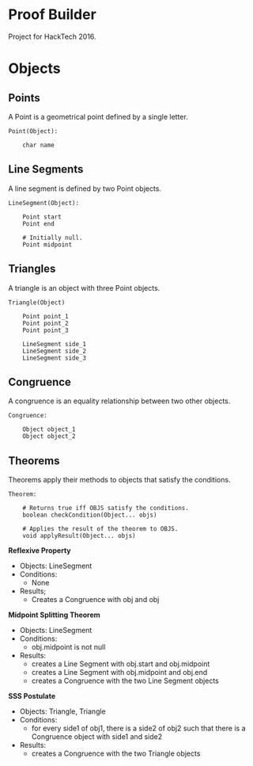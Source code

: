 # Proof Builder
Project for HackTech 2016.

# Objects

## Points

A Point is a geometrical point defined by a single letter.

```
Point(Object):

    char name
```

## Line Segments

A line segment is defined by two Point objects.

```
LineSegment(Object):

    Point start
    Point end

    # Initially null.
    Point midpoint
```

## Triangles

A triangle is an object with three Point objects.

```
Triangle(Object)

	Point point_1
	Point point_2
	Point point_3

	LineSegment side_1
	LineSegment side_2
	LineSegment side_3
```

## Congruence

A congruence is an equality relationship between two other objects.

```
Congruence:

    Object object_1
    Object object_2
```

## Theorems

Theorems apply their methods to objects that satisfy the conditions.

```
Theorem:

    # Returns true iff OBJS satisfy the conditions.
    boolean checkCondition(Object... objs)

    # Applies the result of the theorem to OBJS.
    void applyResult(Object... objs)
```

**Reflexive Property**
  * Objects: LineSegment
  * Conditions:
    * None
  * Results;
    * Creates a Congruence with obj and obj

**Midpoint Splitting Theorem**
  * Objects: LineSegment
  * Conditions:
    * obj.midpoint is not null
  * Results:
    * creates a Line Segment with obj.start and obj.midpoint
    * creates a Line Segment with obj.midpoint and obj.end
    * creates a Congruence with the two Line Segment objects

**SSS Postulate**
  * Objects: Triangle, Triangle
  * Conditions:
    * for every side1 of obj1, there is a side2 of obj2 such that there is a Congruence object with side1 and side2
  * Results:
    * creates a Congruence with the two Triangle objects
